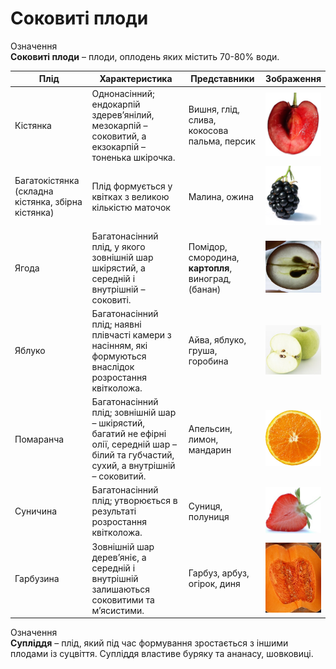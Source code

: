 # Соковиті плоди

<div class="eoz-wrap">
<span class="eoz">Означення</span>
<div class="eoz-text">
<b>Соковиті плоди</b> – плоди, оплодень яких містить 70-80% води.
</div>
</div>

<table>
<thead>
<tr>
<th>Плід</td>
<th>Характеристика</th>
<th>Представники</th>
<th>Зображення</th>
</tr>
</thead>
<tbody>
<td>Кістянка</td>
<td>Однонасінний; ендокарпій здерев’янілий, мезокарпій – соковитий, а екзокарпій  – тоненька шкірочка.</td>
<td>Вишня, глід, слива, кокосова пальма, персик</td>
<td  width="70"><img src="pic1-2.jpg"></td>	
</tr>
<tr>
<td>Багатокістянка (складна кістянка, збірна кістянка)</td>
<td>Плід формується у квітках з великою кількістю маточок</td> <td>Малина, ожина</td>
<td><img src="pic2-2.jpg"></td>
</tr>
<tr>
<td>Ягода</td>
<td>Багатонасінний плід, у якого зовнішній шар шкірястий, а середній і внутрішній – соковиті.</td>
<td>Помідор, смородина, <b>картопля</b>, виноград, (банан)</td>
<td><img src="pic3-2.jpg"></td>
</tr>
<tr>
<td>Яблуко</td>
<td>Багатонасінний плід; наявні плівчасті камери з насінням, які формуються внаслідок розростання квітколожа.</td>
<td>Айва, яблуко, груша, горобина</td>
<td><img src="pic4_new-2.jpg"></td>
</tr>
<tr><td>Помаранча</td>
<td>Багатонасінний плід; зовнішній шар – шкірястий, багатий не ефірні олії, середній шар – білий та губчастий, сухий, а внутрішній – соковитий.</td>
<td>Апельсин, лимон, мандарин</td> 
<td><img src="pic5-2.jpg"></td>
</tr>
<tr>
<td>Суничина</td>
<td>Багатонасінний плід; утворюється в результаті розростання квітколожа.</td>
<td>Суниця, полуниця</td>
<td><img src="pic6-2.jpg"></td>
</tr>
<tr>
<td>Гарбузина</td>
<td>Зовнішній шар дерев’яніє, а середній і внутрішній залишаються соковитими та м’ясистими.</td>
<td>Гарбуз, арбуз, огірок, диня</td> 
<td><img src="pic7-2.jpg"></td>
</tr>
</tbody>
</table>


<div class="eoz-wrap">
<span class="eoz">Означення</span>
<div class="eoz-text">
<b>Супліддя</b> – плід, який під час формування зростається з іншими плодами із суцвіття. Супліддя властиве буряку та ананасу, шовковиці.
</div>
</div>
